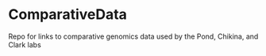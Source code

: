 # ComparativeData
Repo for links to comparative genomics data used by the Pond, Chikina, and Clark labs
